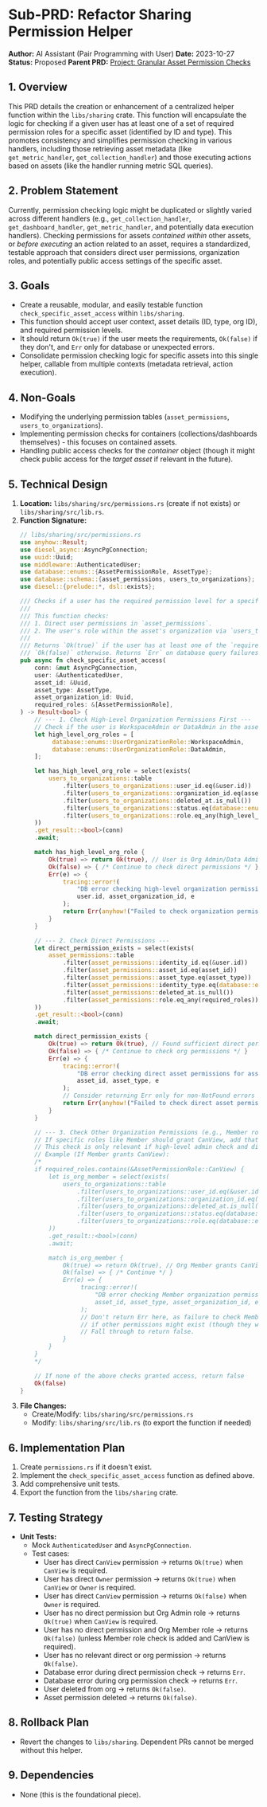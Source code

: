 # Sub-PRD: Refactor Sharing Permission Helper

**Author:** AI Assistant (Pair Programming with User)
**Date:** 2023-10-27
**Status:** Proposed
**Parent PRD:** [Project: Granular Asset Permission Checks](mdc:prds/active/project_granular_asset_permissions.md)

## 1. Overview

This PRD details the creation or enhancement of a centralized helper function within the `libs/sharing` crate. This function will encapsulate the logic for checking if a given user has at least one of a set of required permission roles for a specific asset (identified by ID and type). This promotes consistency and simplifies permission checking in various handlers, including those retrieving asset metadata (like `get_metric_handler`, `get_collection_handler`) and those executing actions based on assets (like the handler running metric SQL queries).

## 2. Problem Statement

Currently, permission checking logic might be duplicated or slightly varied across different handlers (e.g., `get_collection_handler`, `get_dashboard_handler`, `get_metric_handler`, and potentially data execution handlers). Checking permissions for assets *contained within* other assets, or *before executing* an action related to an asset, requires a standardized, testable approach that considers direct user permissions, organization roles, and potentially public access settings of the specific asset.

## 3. Goals

- Create a reusable, modular, and easily testable function `check_specific_asset_access` within `libs/sharing`.
- This function should accept user context, asset details (ID, type, org ID), and required permission levels.
- It should return `Ok(true)` if the user meets the requirements, `Ok(false)` if they don't, and `Err` only for database or unexpected errors.
- Consolidate permission checking logic for specific assets into this single helper, callable from multiple contexts (metadata retrieval, action execution).

## 4. Non-Goals

- Modifying the underlying permission tables (`asset_permissions`, `users_to_organizations`).
- Implementing permission checks for containers (collections/dashboards themselves) - this focuses on contained assets.
- Handling public access checks for the *container* object (though it might check public access for the *target asset* if relevant in the future).

## 5. Technical Design

1.  **Location:** `libs/sharing/src/permissions.rs` (create if not exists) or `libs/sharing/src/lib.rs`.
2.  **Function Signature:**
    ```rust
    // libs/sharing/src/permissions.rs
    use anyhow::Result;
    use diesel_async::AsyncPgConnection;
    use uuid::Uuid;
    use middleware::AuthenticatedUser;
    use database::enums::{AssetPermissionRole, AssetType};
    use database::schema::{asset_permissions, users_to_organizations};
    use diesel::{prelude::*, dsl::exists};

    /// Checks if a user has the required permission level for a specific asset.
    ///
    /// This function checks:
    /// 1. Direct user permissions in `asset_permissions`.
    /// 2. The user's role within the asset's organization via `users_to_organizations`.
    ///
    /// Returns `Ok(true)` if the user has at least one of the `required_roles`,
    /// `Ok(false)` otherwise. Returns `Err` on database query failures.
    pub async fn check_specific_asset_access(
        conn: &mut AsyncPgConnection,
        user: &AuthenticatedUser,
        asset_id: &Uuid,
        asset_type: AssetType,
        asset_organization_id: Uuid,
        required_roles: &[AssetPermissionRole],
    ) -> Result<bool> {
        // --- 1. Check High-Level Organization Permissions First ---
        // Check if the user is WorkspaceAdmin or DataAdmin in the asset's organization
        let high_level_org_roles = [
             database::enums::UserOrganizationRole::WorkspaceAdmin,
             database::enums::UserOrganizationRole::DataAdmin,
        ];

        let has_high_level_org_role = select(exists(
            users_to_organizations::table
                .filter(users_to_organizations::user_id.eq(&user.id))
                .filter(users_to_organizations::organization_id.eq(asset_organization_id))
                .filter(users_to_organizations::deleted_at.is_null())
                .filter(users_to_organizations::status.eq(database::enums::UserOrganizationStatus::Active))
                .filter(users_to_organizations::role.eq_any(high_level_org_roles))
        ))
        .get_result::<bool>(conn)
        .await;

        match has_high_level_org_role {
            Ok(true) => return Ok(true), // User is Org Admin/Data Admin, grant access
            Ok(false) => { /* Continue to check direct permissions */ }
            Err(e) => {
                tracing::error!(
                    "DB error checking high-level organization permissions for user {} in org {}: {}",
                    user.id, asset_organization_id, e
                );
                return Err(anyhow!("Failed to check organization permissions: {}", e));
            }
        }

        // --- 2. Check Direct Permissions ---
        let direct_permission_exists = select(exists(
            asset_permissions::table
                .filter(asset_permissions::identity_id.eq(&user.id))
                .filter(asset_permissions::asset_id.eq(asset_id))
                .filter(asset_permissions::asset_type.eq(asset_type))
                .filter(asset_permissions::identity_type.eq(database::enums::IdentityType::User))
                .filter(asset_permissions::deleted_at.is_null())
                .filter(asset_permissions::role.eq_any(required_roles)),
        ))
        .get_result::<bool>(conn)
        .await;

        match direct_permission_exists {
            Ok(true) => return Ok(true), // Found sufficient direct permission
            Ok(false) => { /* Continue to check org permissions */ }
            Err(e) => {
                tracing::error!(
                    "DB error checking direct asset permissions for asset {} type {:?}: {}",
                    asset_id, asset_type, e
                );
                // Consider returning Err only for non-NotFound errors if needed
                return Err(anyhow!("Failed to check direct asset permissions: {}", e));
            }
        }

        // --- 3. Check Other Organization Permissions (e.g., Member role granting CanView) ---
        // If specific roles like Member should grant CanView, add that check here.
        // This check is only relevant if high-level admin check and direct permission check failed.
        // Example (If Member grants CanView):
        /*
        if required_roles.contains(&AssetPermissionRole::CanView) {
            let is_org_member = select(exists(
                users_to_organizations::table
                    .filter(users_to_organizations::user_id.eq(&user.id))
                    .filter(users_to_organizations::organization_id.eq(asset_organization_id))
                    .filter(users_to_organizations::deleted_at.is_null())
                    .filter(users_to_organizations::status.eq(database::enums::UserOrganizationStatus::Active))
                    .filter(users_to_organizations::role.eq(database::enums::UserOrganizationRole::Member)) // Check for Member
            ))
            .get_result::<bool>(conn)
            .await;

            match is_org_member {
                Ok(true) => return Ok(true), // Org Member grants CanView
                Ok(false) => { /* Continue */ }
                Err(e) => {
                     tracing::error!(
                         "DB error checking Member organization permissions for asset {} type {:?} in org {}: {}",
                         asset_id, asset_type, asset_organization_id, e
                     );
                     // Don't return Err here, as failure to check Member role shouldn't block access
                     // if other permissions might exist (though they were already checked).
                     // Fall through to return false.
                }
            }
        }
        */

        // If none of the above checks granted access, return false
        Ok(false)
    }
    ```
3.  **File Changes:**
    -   Create/Modify: `libs/sharing/src/permissions.rs`
    -   Modify: `libs/sharing/src/lib.rs` (to export the function if needed)

## 6. Implementation Plan

1.  Create `permissions.rs` if it doesn't exist.
2.  Implement the `check_specific_asset_access` function as defined above.
3.  Add comprehensive unit tests.
4.  Export the function from the `libs/sharing` crate.

## 7. Testing Strategy

-   **Unit Tests:**
    -   Mock `AuthenticatedUser` and `AsyncPgConnection`.
    -   Test cases:
        -   User has direct `CanView` permission -> returns `Ok(true)` when `CanView` is required.
        -   User has direct `Owner` permission -> returns `Ok(true)` when `CanView` or `Owner` is required.
        -   User has direct `CanView` permission -> returns `Ok(false)` when `Owner` is required.
        -   User has no direct permission but Org Admin role -> returns `Ok(true)` when `CanView` is required.
        -   User has no direct permission and Org Member role -> returns `Ok(false)` (unless Member role check is added and CanView is required).
        -   User has no relevant direct or org permission -> returns `Ok(false)`.
        -   Database error during direct permission check -> returns `Err`.
        -   Database error during org permission check -> returns `Err`.
        -   User deleted from org -> returns `Ok(false)`.
        -   Asset permission deleted -> returns `Ok(false)`.

## 8. Rollback Plan

-   Revert the changes to `libs/sharing`. Dependent PRs cannot be merged without this helper.

## 9. Dependencies

-   None (this is the foundational piece). 